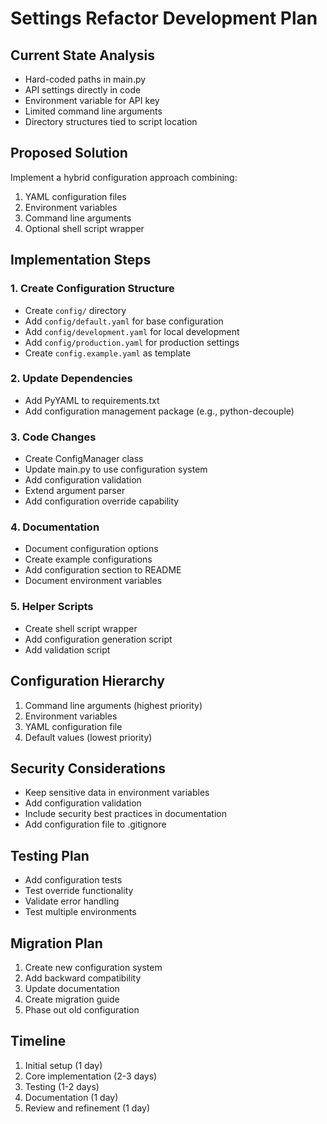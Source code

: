 # Settings Refactor Development Plan

## Current State Analysis
- Hard-coded paths in main.py
- API settings directly in code
- Environment variable for API key
- Limited command line arguments
- Directory structures tied to script location

## Proposed Solution
Implement a hybrid configuration approach combining:
1. YAML configuration files
2. Environment variables
3. Command line arguments
4. Optional shell script wrapper

## Implementation Steps

### 1. Create Configuration Structure
- Create `config/` directory
- Add `config/default.yaml` for base configuration
- Add `config/development.yaml` for local development
- Add `config/production.yaml` for production settings
- Create `config.example.yaml` as template

### 2. Update Dependencies
- Add PyYAML to requirements.txt
- Add configuration management package (e.g., python-decouple)

### 3. Code Changes
- Create ConfigManager class
- Update main.py to use configuration system
- Add configuration validation
- Extend argument parser
- Add configuration override capability

### 4. Documentation
- Document configuration options
- Create example configurations
- Add configuration section to README
- Document environment variables

### 5. Helper Scripts
- Create shell script wrapper
- Add configuration generation script
- Add validation script

## Configuration Hierarchy
1. Command line arguments (highest priority)
2. Environment variables
3. YAML configuration file
4. Default values (lowest priority)

## Security Considerations
- Keep sensitive data in environment variables
- Add configuration validation
- Include security best practices in documentation
- Add configuration file to .gitignore

## Testing Plan
- Add configuration tests
- Test override functionality
- Validate error handling
- Test multiple environments

## Migration Plan
1. Create new configuration system
2. Add backward compatibility
3. Update documentation
4. Create migration guide
5. Phase out old configuration

## Timeline
1. Initial setup (1 day)
2. Core implementation (2-3 days)
3. Testing (1-2 days)
4. Documentation (1 day)
5. Review and refinement (1 day)
